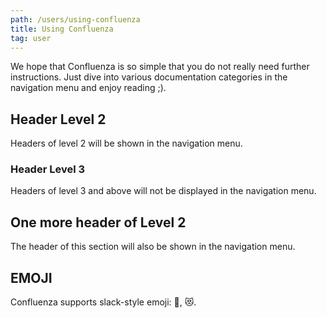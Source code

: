 ```yaml
---
path: /users/using-confluenza
title: Using Confluenza
tag: user
---
```


We hope that Confluenza is so simple that you do not really need further
instructions. Just dive into various documentation categories in
the navigation menu and enjoy reading ;).

## Header Level 2

Headers of level 2 will be shown in the navigation menu.

### Header Level 3

Headers of level 3 and above will not be displayed in the navigation menu.

## One more header of Level 2

The header of this section will also be shown in the navigation menu.

## EMOJI

Confluenza supports slack-style emoji: :tada:, :heart_eyes_cat:.